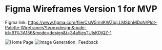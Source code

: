 # Figma Wireframes Version 1 for MVP 

Figma link: https://www.figma.com/file/CsW5rmIKWZigLLMSbhMDoN/Plot-Palette-Wireframes?type=design&node-id=91%3A156&mode=design&t=34a5iesTUlsKOjQZ-1

![Home Page](https://github.com/Vis4Sense/student-projects/assets/66835338/6480da3d-147a-4d4b-b2d5-3cc86377fd0f)
![Image Generation_ Feedback](https://github.com/Vis4Sense/student-projects/assets/66835338/dc3f6f27-b4de-4bc5-8a6f-e81c44c55986)
